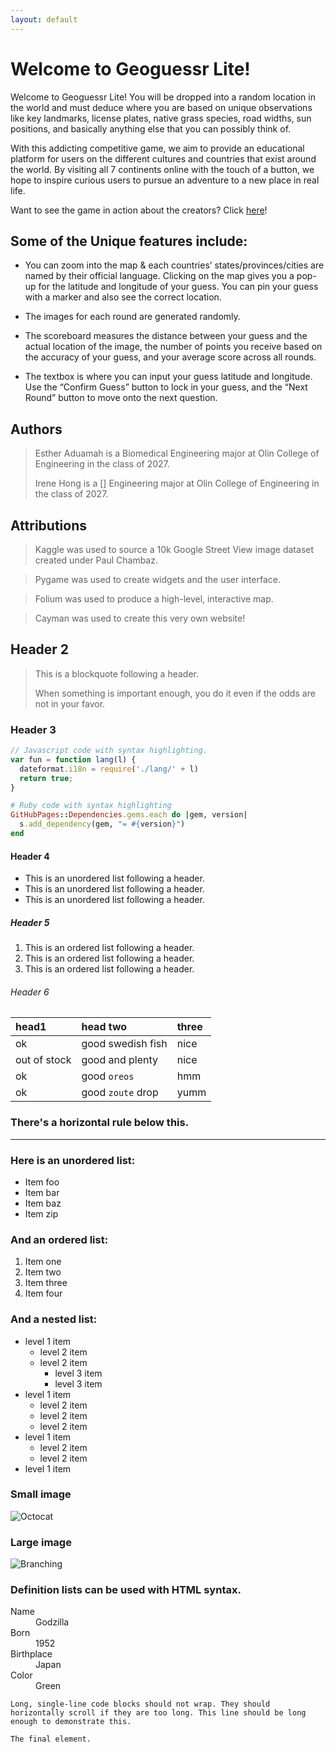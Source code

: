 ```yaml
---
layout: default
---
```

# Welcome to Geoguessr Lite! 
 
Welcome to Geoguessr Lite! You will be dropped into a random location in the world and must deduce where you are based on unique observations like key landmarks, license plates, native grass species, road widths, sun positions, and basically anything else that you can possibly think of. 

With this addicting competitive game, we aim to provide an educational platform for users on the different cultures and countries that exist around the world. By visiting all 7 continents online with the touch of a button, we hope to inspire curious users to pursue an adventure to a new place in real life.

Want to see the game in action about the creators? Click [here](./another-page.html)!


## Some of the Unique features include: 

*   You can zoom into the map & each countries’ states/provinces/cities are named by their official language. Clicking on the map gives you a pop-up for the latitude and longitude of your guess. You can pin your guess with a marker and also see the correct location. 

*   The images for each round are generated randomly.

*   The scoreboard measures the distance between your guess and the actual location of the image, the number of points you receive based on the accuracy of your guess, and your average score across all rounds. 

*   The textbox is where you can input your guess latitude and longitude. Use the “Confirm Guess” button to lock in your guess, and the “Next Round” button to move onto the next question.

## Authors 

> Esther Aduamah is a Biomedical Engineering major at Olin College of Engineering in the class of 2027. 
>
> Irene Hong is a [] Engineering major at Olin College of Engineering in the class of 2027. 

## Attributions

> Kaggle was used to source a 10k Google Street View image dataset created under Paul Chambaz.

>Pygame was used to create widgets and the user interface.

> Folium was used to produce a high-level, interactive map. 

> Cayman was used to create this very own website! 

## Header 2

> This is a blockquote following a header.
>
> When something is important enough, you do it even if the odds are not in your favor.

### Header 3

```js
// Javascript code with syntax highlighting.
var fun = function lang(l) {
  dateformat.i18n = require('./lang/' + l)
  return true;
}
```

```ruby
# Ruby code with syntax highlighting
GitHubPages::Dependencies.gems.each do |gem, version|
  s.add_dependency(gem, "= #{version}")
end
```

#### Header 4

*   This is an unordered list following a header.
*   This is an unordered list following a header.
*   This is an unordered list following a header.

##### Header 5

1.  This is an ordered list following a header.
2.  This is an ordered list following a header.
3.  This is an ordered list following a header.

###### Header 6

| head1        | head two          | three |
|:-------------|:------------------|:------|
| ok           | good swedish fish | nice  |
| out of stock | good and plenty   | nice  |
| ok           | good `oreos`      | hmm   |
| ok           | good `zoute` drop | yumm  |

### There's a horizontal rule below this.

* * *

### Here is an unordered list:

*   Item foo
*   Item bar
*   Item baz
*   Item zip

### And an ordered list:

1.  Item one
1.  Item two
1.  Item three
1.  Item four

### And a nested list:

- level 1 item
  - level 2 item
  - level 2 item
    - level 3 item
    - level 3 item
- level 1 item
  - level 2 item
  - level 2 item
  - level 2 item
- level 1 item
  - level 2 item
  - level 2 item
- level 1 item

### Small image

![Octocat](https://github.githubassets.com/images/icons/emoji/octocat.png)

### Large image

![Branching](https://guides.github.com/activities/hello-world/branching.png)


### Definition lists can be used with HTML syntax.

<dl>
<dt>Name</dt>
<dd>Godzilla</dd>
<dt>Born</dt>
<dd>1952</dd>
<dt>Birthplace</dt>
<dd>Japan</dd>
<dt>Color</dt>
<dd>Green</dd>
</dl>

```
Long, single-line code blocks should not wrap. They should horizontally scroll if they are too long. This line should be long enough to demonstrate this.
```

```
The final element.
```
